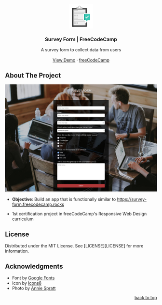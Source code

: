 <a name="readme-top"></a>

<!-- PROJECT LOGO -->
<br />
<div align="center">
  <a href="https://adrianogtl.github.io/fcc-survey-form/">
    <img src="assets/icon96.png" alt="Logo" width="80" height="80">
  </a>

<h3 align="center">Survey Form | FreeCodeCamp</h3>

  <p align="center">
    A survey form to collect data from users
    <br />
    <br />
    <a href="https://adrianogtl.github.io/fcc-survey-form/">View Demo</a>
    ·
    <a href="https://www.freecodecamp.org/">freeCodeCamp</a>
  </p>
</div>


## About The Project

![Preview][preview-src]
* **Objective**: Build an app that is functionally similar to https://survey-form.freecodecamp.rocks

* 1st certification project in freeCodeCamp's Responsive Web Design curriculum


## License

Distributed under the MIT License. See [LICENSE][LICENSE] for more information.


## Acknowledgments

* Font by [Google Fonts][google-fonts-url]
* Icon by [Icons8][icons8-url]
* Photo by [Annie Spratt][photo-author-url]

<p align="right"><a href="#readme-top">back to top</a></p>


[preview-src]: assets/screenshot.jpeg

[google-fonts-url]: https://fonts.google.com/
[icons8-url]: https://icons8.com
[photo-author-url]: https://unsplash.com/@anniespratt
